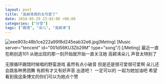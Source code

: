 ```yaml
---
layout: post
title: "高颖浠真的太可爱了"
date: 2018-05-29 23:02:00 +08:00
categories: ["分享"]
tags: ["踢馆", "朵儿", "高颖浠"]
---
```


![eee903c48b1ce222a99f8d245eab32e6.jpg][1][Meting]
[Music server="tencent" id="001d56KU3Zb29M" type="song"/]
[/Meting]
最近一直在刷创造101
从她出现的那一刻开始就开始一直关注她
高颖浠朵儿
声音太特别了

无限循环踢馆时候唱的野蛮游戏
虽然有点小破音
但是还是很可爱很可爱啊
朵儿还会跳各种男团舞
有颜有才又有好声音
出道吧！
一定可以的
一起为她加油吧
希望看到我这条博文的你们可以为她点个赞


  [1]: https://xy07-1251893119.costj.myqcloud.com/2018/05/29/2433626424.jpg
 